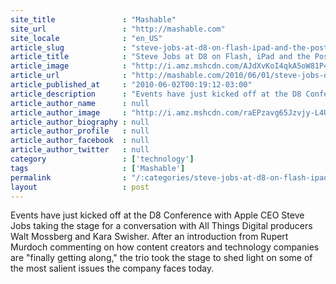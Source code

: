 ```yaml
---
site_title               : "Mashable"
site_url                 : "http://mashable.com"
site_locale              : "en_US"
article_slug             : "steve-jobs-at-d8-on-flash-ipad-and-the-post-pc-era"
article_title            : "Steve Jobs at D8 on Flash, iPad and the Post-PC Era"
article_image            : "http://i.amz.mshcdn.com/AJdXvKoI4qkA5oW81P41r1S-ef4=/1200x627/2012%2F12%2F04%2F39%2Fstevejobsat.b6E.jpg"
article_url              : "http://mashable.com/2010/06/01/steve-jobs-d8/"
article_published_at     : "2010-06-02T00:19:12-03:00"
article_description      : "Events have just kicked off at the D8 Conference with Apple CEO Steve Jobs taking the stage for a conversation with All Things Digital producers Walt Mossberg and Kara Swisher. After an introduction from Rupert Murdoch commenting on how content creators and technology companies are 'finally getting along,' the trio took the stage to shed light on some of the most salient issues the company faces today."
article_author_name      : null
article_author_image     : "http://i.amz.mshcdn.com/raEPzavg65Jzvjy-L4U699QBlmQ=/90x90/default-m.jpg"
article_author_biography : null
article_author_profile   : null
article_author_facebook  : null
article_author_twitter   : null
category                 : ['technology']
tags                     : ['Mashable']
permalink                : "/:categories/steve-jobs-at-d8-on-flash-ipad-and-the-post-pc-era/"
layout                   : post
---
```


Events have just kicked off at the D8 Conference with Apple CEO Steve Jobs taking the stage for a conversation with All Things Digital producers Walt Mossberg and Kara Swisher. After an introduction from Rupert Murdoch commenting on how content creators and technology companies are "finally getting along," the trio took the stage to shed light on some of the most salient issues the company faces today.
